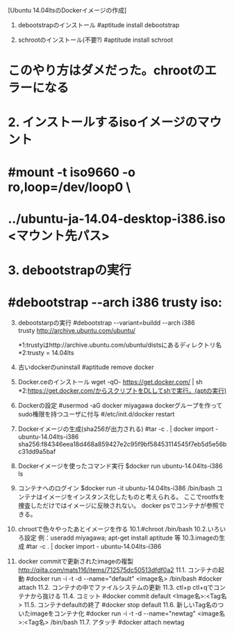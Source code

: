 [Ubuntu 14.04ltsのDockerイメージの作成]
1. debootstrapのインストール
	#aptitude install debootstrap

2. schrootのインストール(不要?)
	#aptitude install schroot

# このやり方はダメだった。chrootのエラーになる
# 2. インストールするisoイメージのマウント
#	#mount -t iso9660 -o ro,loop=/dev/loop0 \
#		../ubuntu-ja-14.04-desktop-i386.iso <マウント先パス>
#
# 3. debootstrapの実行
#	#debootstrap --arch i386 trusty <Target Dir> iso:<iso dir>

3. debootstarpの実行
	#debootstrap --variant=buildd --arch i386 \
		trusty <Target Dir> http://archive.ubuntu.com/ubuntu/

	*1:trustyはhttp://archive.ubuntu.com/ubuntu/distsにあるディレクトリ名
	*2:trusty = 14.04lts

4. 古いdockerのuninstall
	#aptitude remove docker

5. Docker.ceのインストール
	wget -qO- https://get.docker.com/ | sh
	*2:https://get.docker.com/からスクリプトをDLしてshで実行。(aptの実行)

6. Dockerの設定
	#usermod -aG docker miyagawa
	dockerグループを作ってsudo権限を持つユーザに付与
	#/etc/init.d/docker restart

7. Dockerイメージの生成(sha256が出力される)
	#tar -c . | docker import - ubuntu-14.04lts-i386
	sha256:f84346eea18d468a859427e2c95f9bf58453114545f7eb5d5e56bc31dd9a5baf
	
8. Dockerイメージを使ったコマンド実行
	$docker run ubuntu-14.04lts-i386 ls

9. コンテナへのログイン
	$docker run -it ubuntu-14.04lts-i386 /bin/bash
	コンテナはイメージをインスタンス化したものと考えられる。
	ここでrootfsを捜査しただけではイメージに反映されない。
	docker psでコンテナが参照できる。

10. chrootで色々やったあとイメージを作る
10.1.#chroot <TargetDir> /bin/bash
10.2.いろいろ設定
	例：useradd miyagawa; apt-get install aptitude 等
10.3.imageの生成
	#tar -c . | docker import - ubuntu-14.04lts-i386

11. docker commitで更新されたimageの複製
	http://qiita.com/mats116/items/712575dc50513dfdf0a2
11.1. コンテナの起動
	#docker run -i -t -d --name="default" <image名> /bin/bash
	#docker attach
11.2. コンテナの中でファイルシステムの更新
11.3. ctl+p ctl+qでコンテナから抜ける
11.4. コミット
	#docker commit default <Image名>:<Tag名>
11.5. コンテナdefaultの終了
	#docker stop default
11.6. 新しいTag名のついたimageをコンテナ化
	#docker run -i -t -d --name="newtag" <image名>:<Tag名> /bin/bash
11.7. アタッチ
	#docker attach newtag

